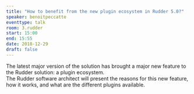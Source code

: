 ```yaml
---
title: "How to benefit from the new plugin ecosystem in Rudder 5.0?"
speaker: benoitpeccatte
eventtype: talk
room: 3.rudder
start: 15:00
end: 15:55
date: 2018-12-29
draft: false
---
```


The latest major version of the solution has brought a major new feature to the Rudder solution: a plugin ecosystem.  
The Rudder software architect will present the reasons for this new feature, how it works, and what are the different plugins available.  

